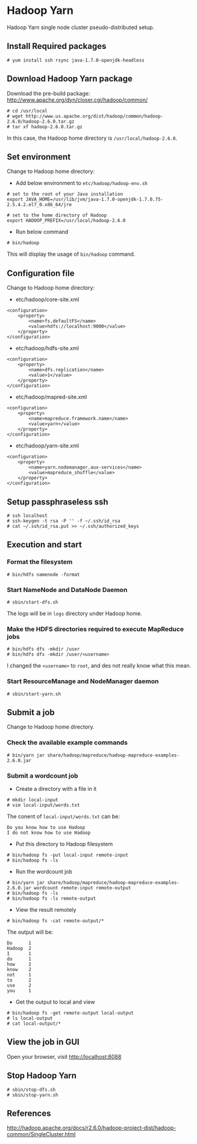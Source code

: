 # Hadoop Yarn

Hadoop Yarn single node cluster pseudo-distributed setup.


## Install Required packages

```
# yum install ssh rsync java-1.7.0-openjdk-headless
```


## Download Hadoop Yarn package

Download the pre-build package: <http://www.apache.org/dyn/closer.cgi/hadoop/common/>

```
# cd /usr/local
# wget http://www.us.apache.org/dist/hadoop/common/hadoop-2.6.0/hadoop-2.6.0.tar.gz
# tar xf hadoop-2.6.0.tar.gz
```

In this case, the Hadoop home directory is `/usr/local/hadoop-2.6.0`.


## Set environment

Change to Hadoop home directory:

* Add below environment to `etc/hadoop/hadoop-env.sh`

```
# set to the root of your Java installation
export JAVA_HOME=/usr/lib/jvm/java-1.7.0-openjdk-1.7.0.75-2.5.4.2.el7_0.x86_64/jre

# set to the home directory of Hadoop
export HADOOP_PREFIX=/usr/local/hadoop-2.6.0
```

* Run below command

```
# bin/hadoop
```

This will display the usage of `bin/hadoop` command.


## Configuration file

Change to Hadoop home directory:

* etc/hadoop/core-site.xml

```
<configuration>
    <property>
        <name>fs.defaultFS</name>
        <value>hdfs://localhost:9000</value>
    </property>
</configuration>
```

* etc/hadoop/hdfs-site.xml

```
<configuration>
    <property>
        <name>dfs.replication</name>
        <value>1</value>
    </property>
</configuration>
```

* etc/hadoop/mapred-site.xml

```
<configuration>
    <property>
        <name>mapreduce.framework.name</name>
        <value>yarn</value>
    </property>
</configuration>
```

* etc/hadoop/yarn-site.xml

```
<configuration>
    <property>
        <name>yarn.nodemanager.aux-services</name>
        <value>mapreduce_shuffle</value>
    </property>
</configuration>
```


## Setup passphraseless ssh

```
# ssh localhost
# ssh-keygen -t rsa -P '' -f ~/.ssh/id_rsa
# cat ~/.ssh/id_rsa.put >> ~/.ssh/authorized_keys
```


## Execution and start

### Format the filesystem

```
# bin/hdfs namenode -format
```

### Start NameNode and DataNode Daemon

```
# sbin/start-dfs.sh
```

The logs will be in `logs` directory under Hadoop home.

### Make the HDFS directories required to execute MapReduce jobs

```
# bin/hdfs dfs -mkdir /user
# bin/hdfs dfs -mkdir /user/<username>
```

I changed the `<username>` to `root`, and des not really know what this mean.

### Start ResourceManage and NodeManager daemon

```
# sbin/start-yarn.sh
```


## Submit a job

Change to Hadoop home directory.

### Check the available example commands

```
# bin/yarn jar share/hadoop/mapreduce/hadoop-mapreduce-examples-2.6.0.jar
```

### Submit a wordcount job

* Create a directory with a file in it

```
# mkdir local-input
# vim local-input/words.txt
```

The conent of `local-input/words.txt` can be:

```
Do you know how to use Hadoop
I do not know how to use Hadoop
```

* Put this directory to Hadoop filesystem

```
# bin/hadoop fs -put local-input remote-input
# bin/hadoop fs -ls
```

* Run the wordcount job

```
# bin/yarn jar share/hadoop/mapreduce/hadoop-mapreduce-examples-2.6.0.jar wordcount remote-input remote-output
# bin/hadoop fs -ls
# bin/hadoop fs -ls remote-output
```

* View the result remotely

```
# bin/hadoop fs -cat remote-output/*
```

The output will be:

```
Do      1
Hadoop  2
I       1
do      1
how     2
know    2
not     1
to      2
use     2
you     1
```

* Get the output to local and view

```
# bin/hadoop fs -get remote-output local-output
# ls local-output
# cat local-output/*
```


## View the job in GUI

Open your browser, visit <http://localhost:8088>


## Stop Hadoop Yarn

```
# sbin/stop-dfs.sh
# sbin/stop-yarn.sh
```


## References

<http://hadoop.apache.org/docs/r2.6.0/hadoop-project-dist/hadoop-common/SingleCluster.html>
